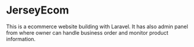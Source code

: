 # JerseyEcom
This is a ecommerce website building with Laravel. It has also admin panel from where owner can handle business order and monitor product information.

